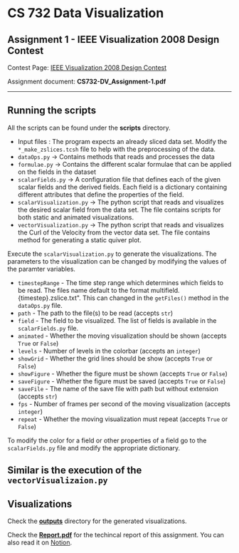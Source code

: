 # CS 732 Data Visualization

## Assignment 1 - IEEE Visualization 2008 Design Contest

Contest Page: [IEEE Visualization 2008 Design Contest](http://sciviscontest.ieeevis.org/2008/index.html)

Assignment document: **CS732-DV_Assignment-1.pdf**

---

## Running the scripts
All the scripts can be found under the **scripts** directory. 

- Input files : The program expects an already sliced data set. Modify the `*_make_zslices.tcsh` file to help with the preprocessing of the data.
- `dataOps.py` → Contains methods that reads and processes the data
- `formulae.py` → Contains the different scalar formulae that can be applied on the fields in the dataset
- `scalarFields.py` → A configuration file that defines each of the given scalar fields and the derived fields. Each field is a dictionary containing different attributes that define the properties of the field.
- `scalarVisualization.py` → The python script that reads and visualizes the desired scalar field from the data set. The file contains scripts for both static and animated visualizations.
- `vectorVisualization.py` →  The python script that reads and visualizes the Curl of the Velocity from the vector data set. The file contains method for generating a static quiver plot.

Execute the `scalarVisualization.py` to generate the visualizations. The parameters to the visualization can be changed by modifying the values of the paramter variables.
- `timestepRange` - The time step range which determines which fields to be read. The files name default to the format multifield.{timestep}.zslice.txt". This can changed in the `getFiles()` method in the `dataOps.py` file.
- `path` - The path to the file(s) to be read (accepts `str`)
- `field` - The field to be visualized. The list of fields is available in the `scalarFields.py` file.
- `animated` -  Whether the moving visualization should be shown (accepts `True` or `False`)
- `levels` - Number of levels in the colorbar (accepts an `integer`)
- `showGrid` - Whether the grid lines should be show (accepts `True` or `False`)
- `showFigure` -  Whether the figure must be shown (accepts `True` or `False`)
- `saveFigure` -  Whether the figure must be saved (accepts `True` or `False`)
- `saveFile` - The name of the save file with path but without extension (accepts `str`)
- `fps` -  Number of frames per second of the moving visualization (accepts `integer`)
- `repeat` -  Whether the moving visualization must repeat (accepts `True` or `False`)

To modify the color for a field or other properties of a field go to the `scalarFields.py` file and modify the appropriate dictionary. 

Similar is the execution of the `vectorVisualizaion.py`
---


## Visualizations

Check the [**outputs**](./outputs) directory for the generated visualizations.

Check the [**Report.pdf**](./Report.pdf) for the techincal report of this assignment. You can also read it on [Notion](https://shathin.notion.site/Assignment-1-IEEE-Visualization-2008-Design-Contest-3182fa8dc0f049c3abfbc28aa1336eb2).

